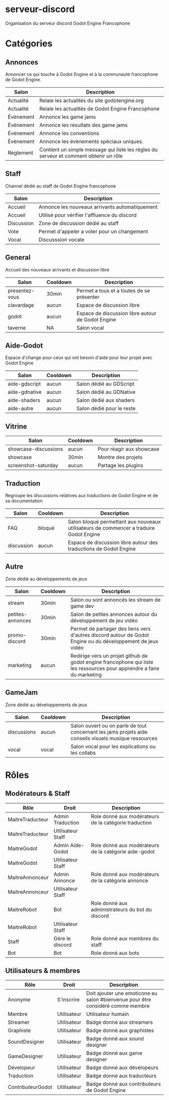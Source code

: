 # serveur-discord
Organisation du serveur discord Godot Engine Francophone

# Catégories

## Annonces
Annoncer ce qui touche à Godot Engine et à la communauté francophone de Godot Engine.

|Salon      |Description|
|-----------|-----------|
|Actualité  |Relaie les actualités du site godotengine.org
|Actualité  |Relaie les actualités de Godot Engine Francophone|
|Évènement  |Annonce les game jams|
|Évènement  |Annonce les résultats des game jams|
|Évènement  |Annonce les conventions|
|Évènement  |Annonce les évènements spéciaux uniques.|
|Règlement  |Contient un simple message qui liste les règles du serveur et comment obtenir un rôle|

## Staff
Channel dédié au staff de Godot Engine francophone

|Salon      |Description|
|-----------|-----------|
|Accueil    |Annonce les nouveaux arrivants automatiquement|
|Accueil    |Utilisé pour vérifier l'affluence du discord|
|Discussion |Zone de discussion dédié au staff|
|Vote       |Permet d'appeler a voter pour un changement|
|Vocal      |Discusssion vocale|

## General
Accueil des nouveaux arrivants et discussion libre

|Salon      |Cooldown   |Description|
|-----------|-----------|-----------|
|presentez-vous|30min   |Permet a tous et a toutes de se présenter|
|clavardage |aucun      |Espace de discussion libre|
|godot      |aucun      |Espace de discussion libre autour de Godot Engine|
|taverne    |NA         |Salon vocal|

## Aide-Godot
Espace d'change pour ceux qui ont besoin d'aide pour leur projet avec Godot Engine

|Salon      |Cooldown   |Description|
|-----------|-----------|-----------|
|aide-gdscript   |aucun |Salon dédié au GDScript|
|aide-gdnative   |aucun |Salon dédié au GDNative|
|aide-shaders    |aucun |Salon dédié aux shaders|
|aide-autre      |aucun |Salon dédié pour le reste|

## Vitrine
|Salon      |Cooldown   |Description|
|-----------|-----------|-----------|
|showcase-discussions   |aucun   |Pour réagir aux showcase|
|showcase      |30min   |Montre des projets|
|screenshot-saturday|aucun|Partage les plugins|

## Traduction
Regroupe les discussions relatives aux traductions de Godot Engine et de sa documentation

|Salon      |Cooldown   |Description|
|-----------|-----------|-----------|
|FAQ        |bloqué     |Salon bloqué permettant aux nouveaux utilisateurs de commencer a traduire Godot Engine|
|discussion |aucun      |Espace de discussion libre autour des traductions de Godot Engine|

## Autre
Zone dédié au développements de jeux

|Salon      |Cooldown   |Description|
|-----------|-----------|-----------|
|stream     |30min      |Salon ou sont annoncés les stream de game dev|
|petites-annonces|30min |Salon de petites annonces autour du développement de jeu vidéo|
|promo-discord|30min    |Permet de partager des liens vers d'autres discord autour de Godot Engine ou du développement de jeux vidéo|
|marketing  |aucun      |Redirige vers un projet github de godot engine francophone qui liste les ressources pour apprendre a faire du marketing|

## GameJam
Zone dédié au développements de jeux

|Salon      |Cooldown   |Description|
|-----------|-----------|-----------|
|discussions |aucun      |Salon ouvert ou on parle de tout concernant les jams projets aide conseils visuels musique ressources|
|vocal      |vocal      |Salon vocal pour les explications ou les collabs    |

# Rôles

## Modérateurs & Staff

|Rôle                |Droit               |Description         |
|--------------------|--------------------|--------------------|
|MaitreTraducteur    |Admin Traduction    |Role donné aux modérateurs de la catégorie traduction|
|MaitreTraducteur    |Utilisateur Staff   |                    |
|MaitreGodot         |Admin Aide-Godot    |Role donné aux modérateurs de la catégorie aide-godot|
|MaitreGodot         |Utilisateur Staff   |                    |
|MaitreAnnonceur     |Admin Annonce       |Role donné aux modérateurs de la catégorie annonce|
|MaitreAnnonceur     |Utilisateur Staff   |                    |
|MaitreRobot         |Bot                 |Role donné aux administrateurs du bot du discord|
|MaitreRobot         |Utilisateur Staff   |                    |
|Staff               |Gère le discord     |Role donné aux membres du staff|
|Bot                 |Bot                 |Role donné aux bots|

## Utilisateurs & membres

|Rôle                |Droit               |Description         |
|--------------------|--------------------|--------------------|
|Anonyme             |S'inscrire          |Doit ajouter une emoticone au salon #bienvenue pour être considéré comme membre|
|Membre              |Utilisateur         |Utilisateur humain|
|Streamer            |Utilisateur         |Badge donné aux streamers|
|Graphiste           |Utilisateur         |Badge donné aux graphistes|
|SoundDesigner       |Utilisateur         |Badge donné aux sound designer|
|GameDesigner        |Utilisateur         |Badge donné aux game designer|
|Dévelopeur          |Utilisateur         |Badge donné aux dévelopeurs|
|Traduction          |Utilisateur         |Badge donné aux traducteurs|
|ContributeurGodot   |Utilisateur         |Badge donné aux contributeurs de Godot Engine|
